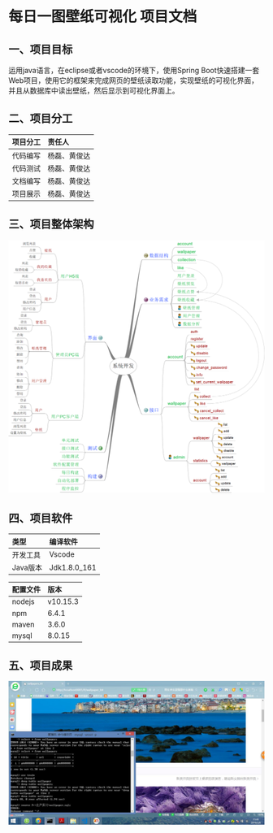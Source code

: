 # 每日一图壁纸可视化 项目文档
## 一、项目目标
运用java语言，在eclipse或者vscode的环境下，使用Spring Boot快速搭建一套Web项目，使用它的框架来完成网页的壁纸读取功能，实现壁纸的可视化界面，并且从数据库中读出壁纸，然后显示到可视化界面上。

## 二、项目分工
|项目分工|责任人|
|:---|:---|
|代码编写| 杨磊、黄俊达|
|代码测试| 杨磊、黄俊达|
|文档编写| 杨磊、黄俊达|
|项目展示| 杨磊、黄俊达|

## 三、项目整体架构
![image loading failed](https://github.com/hjdteam/Document_base/blob/master/image_result/%E7%B3%BB%E7%BB%9F%E8%AE%BE%E8%AE%A1.png)

## 四、项目软件
|类型|编译软件|
|:---|:---|
|开发工具|Vscode|
|Java版本|Jdk1.8.0_161|

|配置文件|版本|
|:---|:---|
|nodejs|v10.15.3|
|npm|6.4.1|
|maven|3.6.0|
|mysql|8.0.15|

## 五、项目成果
![image loading failed](https://github.com/hjdteam/Document_base/blob/master/image_result/page.jpg)
